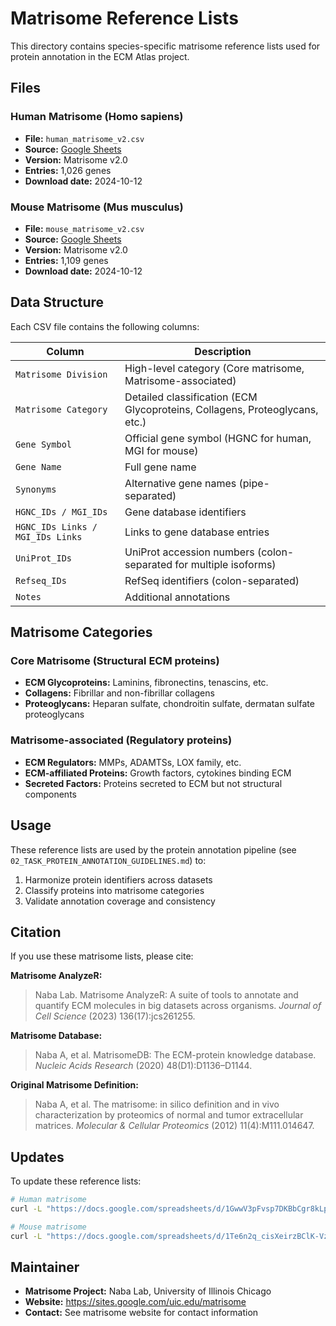 # Matrisome Reference Lists

This directory contains species-specific matrisome reference lists used for protein annotation in the ECM Atlas project.

## Files

### Human Matrisome (Homo sapiens)
- **File:** `human_matrisome_v2.csv`
- **Source:** [Google Sheets](https://docs.google.com/spreadsheets/d/1GwwV3pFvsp7DKBbCgr8kLpf8Eh_xV8ks/edit)
- **Version:** Matrisome v2.0
- **Entries:** 1,026 genes
- **Download date:** 2024-10-12

### Mouse Matrisome (Mus musculus)
- **File:** `mouse_matrisome_v2.csv`
- **Source:** [Google Sheets](https://docs.google.com/spreadsheets/d/1Te6n2q_cisXeirzBClK-VzA6T-zioOB5/edit)
- **Version:** Matrisome v2.0
- **Entries:** 1,109 genes
- **Download date:** 2024-10-12

## Data Structure

Each CSV file contains the following columns:

| Column | Description |
|--------|-------------|
| `Matrisome Division` | High-level category (Core matrisome, Matrisome-associated) |
| `Matrisome Category` | Detailed classification (ECM Glycoproteins, Collagens, Proteoglycans, etc.) |
| `Gene Symbol` | Official gene symbol (HGNC for human, MGI for mouse) |
| `Gene Name` | Full gene name |
| `Synonyms` | Alternative gene names (pipe-separated) |
| `HGNC_IDs / MGI_IDs` | Gene database identifiers |
| `HGNC_IDs Links / MGI_IDs Links` | Links to gene database entries |
| `UniProt_IDs` | UniProt accession numbers (colon-separated for multiple isoforms) |
| `Refseq_IDs` | RefSeq identifiers (colon-separated) |
| `Notes` | Additional annotations |

## Matrisome Categories

### Core Matrisome (Structural ECM proteins)
- **ECM Glycoproteins:** Laminins, fibronectins, tenascins, etc.
- **Collagens:** Fibrillar and non-fibrillar collagens
- **Proteoglycans:** Heparan sulfate, chondroitin sulfate, dermatan sulfate proteoglycans

### Matrisome-associated (Regulatory proteins)
- **ECM Regulators:** MMPs, ADAMTSs, LOX family, etc.
- **ECM-affiliated Proteins:** Growth factors, cytokines binding ECM
- **Secreted Factors:** Proteins secreted to ECM but not structural components

## Usage

These reference lists are used by the protein annotation pipeline (see `02_TASK_PROTEIN_ANNOTATION_GUIDELINES.md`) to:
1. Harmonize protein identifiers across datasets
2. Classify proteins into matrisome categories
3. Validate annotation coverage and consistency

## Citation

If you use these matrisome lists, please cite:

**Matrisome AnalyzeR:**
> Naba Lab. Matrisome AnalyzeR: A suite of tools to annotate and quantify ECM molecules in big datasets across organisms. *Journal of Cell Science* (2023) 136(17):jcs261255.

**Matrisome Database:**
> Naba A, et al. MatrisomeDB: The ECM-protein knowledge database. *Nucleic Acids Research* (2020) 48(D1):D1136–D1144.

**Original Matrisome Definition:**
> Naba A, et al. The matrisome: in silico definition and in vivo characterization by proteomics of normal and tumor extracellular matrices. *Molecular & Cellular Proteomics* (2012) 11(4):M111.014647.

## Updates

To update these reference lists:
```bash
# Human matrisome
curl -L "https://docs.google.com/spreadsheets/d/1GwwV3pFvsp7DKBbCgr8kLpf8Eh_xV8ks/export?format=csv" -o references/human_matrisome_v2.csv

# Mouse matrisome
curl -L "https://docs.google.com/spreadsheets/d/1Te6n2q_cisXeirzBClK-VzA6T-zioOB5/export?format=csv" -o references/mouse_matrisome_v2.csv
```

## Maintainer

- **Matrisome Project:** Naba Lab, University of Illinois Chicago
- **Website:** https://sites.google.com/uic.edu/matrisome
- **Contact:** See matrisome website for contact information
